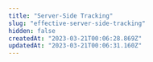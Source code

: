 ```yaml
---
title: "Server-Side Tracking"
slug: "effective-server-side-tracking"
hidden: false
createdAt: "2023-03-21T00:06:28.869Z"
updatedAt: "2023-03-21T00:06:31.160Z"
---
```

